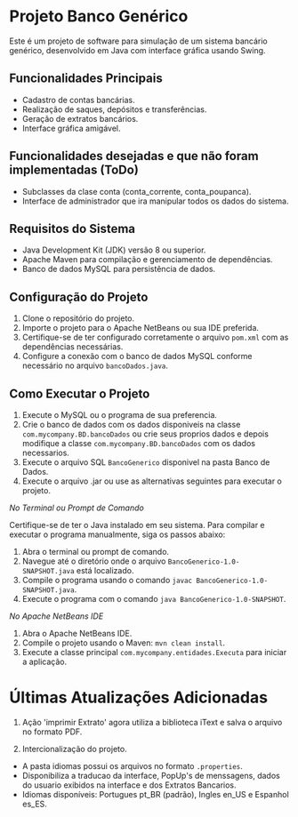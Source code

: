 # Projeto Banco Genérico

Este é um projeto de software para simulação de um sistema bancário genérico, desenvolvido em Java com interface gráfica usando Swing.

## Funcionalidades Principais

- Cadastro de contas bancárias.
- Realização de saques, depósitos e transferências.
- Geração de extratos bancários.
- Interface gráfica amigável.

## Funcionalidades desejadas e que não foram implementadas (ToDo)

- Subclasses da clase conta (conta_corrente, conta_poupanca).
- Interface de administrador que ira manipular todos os dados do sistema.

## Requisitos do Sistema

- Java Development Kit (JDK) versão 8 ou superior.
- Apache Maven para compilação e gerenciamento de dependências.
- Banco de dados MySQL para persistência de dados.

## Configuração do Projeto

1. Clone o repositório do projeto.
2. Importe o projeto para o Apache NetBeans ou sua IDE preferida.
3. Certifique-se de ter configurado corretamente o arquivo `pom.xml` com as dependências necessárias.
4. Configure a conexão com o banco de dados MySQL conforme necessário no arquivo `bancoDados.java`.

## Como Executar o Projeto

1. Execute o MySQL ou o programa de sua preferencia.
2. Crie o banco de dados com os dados disponiveis na classe `com.mycompany.BD.bancoDados` ou crie seus proprios dados e depois
   modifique a classe `com.mycompany.BD.bancoDados` com os dados necessarios.
3. Execute o arquivo SQL `BancoGenerico` disponivel na pasta Banco de Dados.
4. Execute o arquivo .jar ou use as alternativas seguintes para executar o projeto.

*No Terminal ou Prompt de Comando*

Certifique-se de ter o Java instalado em seu sistema. Para compilar e executar o programa manualmente, siga os passos abaixo:

1. Abra o terminal ou prompt de comando.
2. Navegue até o diretório onde o arquivo `BancoGenerico-1.0-SNAPSHOT.java` está localizado.
3. Compile o programa usando o comando `javac BancoGenerico-1.0-SNAPSHOT.java`.
4. Execute o programa com o comando `java BancoGenerico-1.0-SNAPSHOT`.

*No Apache NetBeans IDE*

1. Abra o Apache NetBeans IDE.
2. Compile o projeto usando o Maven: `mvn clean install`.
2. Execute a classe principal `com.mycompany.entidades.Executa` para iniciar a aplicação.

# Últimas Atualizações Adicionadas

1. Ação 'imprimir Extrato' agora utiliza a biblioteca iText e salva o arquivo no formato PDF.

2. Intercionalização do projeto.
- A pasta idiomas possui os arquivos no formato `.properties`.
- Disponibiliza a traducao da interface, PopUp's de menssagens, dados do usuario exibidos na interface e dos Extratos Bancarios.
- Idiomas disponíveis: Portugues pt_BR (padrão), Ingles en_US e Espanhol es_ES.
